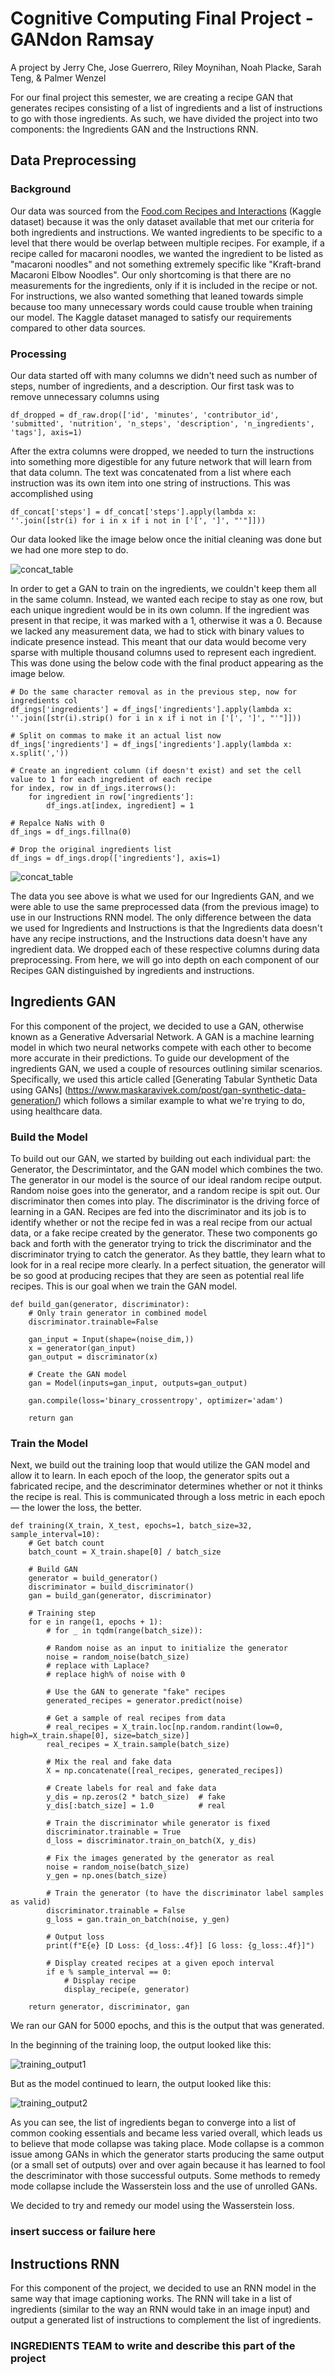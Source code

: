 # Cognitive Computing Final Project - GANdon Ramsay 

A project by Jerry Che, Jose Guerrero, Riley Moynihan, Noah Placke, Sarah Teng, & Palmer Wenzel

For our final project this semester, we are creating a recipe GAN that generates recipes consisting of a list of ingredients and a list of instructions to go with those ingredients. As such, we have divided the project into two components: the Ingredients GAN and the Instructions RNN.

## Data Preprocessing

### Background
Our data was sourced from the [Food.com Recipes and Interactions](https://www.kaggle.com/shuyangli94/food-com-recipes-and-user-interactions?select=RAW_recipes.csv) (Kaggle dataset) because it was the only dataset available that met our criteria for both ingredients and instructions. We wanted ingredients to be specific to a level that there would be overlap between multiple recipes. For example, if a recipe called for macaroni noodles, we wanted the ingredient to be listed as "macaroni noodles" and not something extremely specific like "Kraft-brand Macaroni Elbow Noodles". Our only shortcoming is that there are no measurements for the ingredients, only if it is included in the recipe or not. For instructions, we also wanted something that leaned towards simple because too many unnecessary words could cause trouble when training our model. The Kaggle dataset managed to satisfy our requirements compared to other data sources.

### Processing
Our data started off with many columns we didn't need such as number of steps, number of ingredients, and a description. Our first task was to remove unnecessary columns using

```
df_dropped = df_raw.drop(['id', 'minutes', 'contributor_id', 'submitted', 'nutrition', 'n_steps', 'description', 'n_ingredients', 'tags'], axis=1)
```

After the extra columns were dropped, we needed to turn the instructions into something more digestible for any future network that will learn from that data column. The text was concatenated from a list where each instruction was its own item into one string of instructions. This was accomplished using

```
df_concat['steps'] = df_concat['steps'].apply(lambda x: ''.join([str(i) for i in x if i not in ['[', ']', "'"]]))
```

Our data looked like the image below once the initial cleaning was done but we had one more step to do.

![concat_table](images/image01.png)

In order to get a GAN to train on the ingredients, we couldn't keep them all in the same column. Instead, we wanted each recipe to stay as one row, but each unique ingredient would be in its own column. If the ingredient was present in that recipe, it was marked with a 1, otherwise it was a 0. Because we lacked any measurement data, we had to stick with binary values to indicate presence instead. This meant that our data would become very sparse with multiple thousand columns used to represent each ingredient. This was done using the below code with the final product appearing as the image below.

```
# Do the same character removal as in the previous step, now for ingredients col
df_ings['ingredients'] = df_ings['ingredients'].apply(lambda x: ''.join([str(i).strip() for i in x if i not in ['[', ']', "'"]]))

# Split on commas to make it an actual list now
df_ings['ingredients'] = df_ings['ingredients'].apply(lambda x: x.split(','))

# Create an ingredient column (if doesn't exist) and set the cell value to 1 for each ingredient of each recipe
for index, row in df_ings.iterrows():
    for ingredient in row['ingredients']:
        df_ings.at[index, ingredient] = 1
        
# Repalce NaNs with 0
df_ings = df_ings.fillna(0)

# Drop the original ingredients list
df_ings = df_ings.drop(['ingredients'], axis=1)
```

![concat_table](images/image02.png)

The data you see above is what we used for our Ingredients GAN, and we were able to use the same preprocessed data (from the previous image) to use in our Instructions RNN model. The only difference between the data we used for Ingredients and Instructions is that the Ingredients data doesn't have any recipe instructions, and the Instructions data doesn't have any ingredient data. We dropped each of these respective columns during data preprocessing. From here, we will go into depth on each component of our Recipes GAN distinguished by ingredients and instructions.

## Ingredients GAN

For this component of the project, we decided to use a GAN, otherwise known as a Generative Adversarial Network. A GAN is a machine learning model in which two neural networks compete with each other to become more accurate in their predictions. To guide our development of the ingredients GAN, we used a couple of resources outlining similar scenarios. Specifically, we used this article called [Generating Tabular Synthetic Data using GANs] (https://www.maskaravivek.com/post/gan-synthetic-data-generation/) which follows a similar example to what we're trying to do, using healthcare data. 

### Build the Model

To build out our GAN, we started by building out each individual part: the Generator, the Descrimintator, and the GAN model which combines the two.
The generator in our model is the source of our ideal random recipe output. Random noise goes into the generator, and a random recipe is spit out. Our discriminator then comes into play. The discriminator is the driving force of learning in a GAN. Recipes are fed into the discriminator and its job is to identify whether or not the recipe fed in was a real recipe from our actual data, or a fake recipe created by the generator. These two components go back and forth with the generator trying to trick the discriminator and the discriminator trying to catch the generator. As they battle, they learn what to look for in a real recipe more clearly. In a perfect situation, the generator will be so  good at producing recipes that they are seen as potential real life recipes. This is our goal when we train the GAN model.

```
def build_gan(generator, discriminator):
    # Only train generator in combined model
    discriminator.trainable=False
    
    gan_input = Input(shape=(noise_dim,))
    x = generator(gan_input)
    gan_output = discriminator(x)
    
    # Create the GAN model
    gan = Model(inputs=gan_input, outputs=gan_output)
                      
    gan.compile(loss='binary_crossentropy', optimizer='adam')
    
    return gan
```

### Train the Model

Next, we build out the training loop that would utilize the GAN model and allow it to learn. In each epoch of the loop, the generator spits out a fabricated recipe, and the descriminator determines whether or not it thinks the recipe is real. This is communicated through a loss metric in each epoch— the lower the loss, the better. 

```
def training(X_train, X_test, epochs=1, batch_size=32, sample_interval=10):
    # Get batch count
    batch_count = X_train.shape[0] / batch_size
    
    # Build GAN
    generator = build_generator()
    discriminator = build_discriminator()
    gan = build_gan(generator, discriminator)
    
    # Training step
    for e in range(1, epochs + 1):
        # for _ in tqdm(range(batch_size)):
            
        # Random noise as an input to initialize the generator
        noise = random_noise(batch_size)
        # replace with Laplace?
        # replace high% of noise with 0

        # Use the GAN to generate "fake" recipes
        generated_recipes = generator.predict(noise)

        # Get a sample of real recipes from data
        # real_recipes = X_train.loc[np.random.randint(low=0, high=X_train.shape[0], size=batch_size)]
        real_recipes = X_train.sample(batch_size)

        # Mix the real and fake data
        X = np.concatenate([real_recipes, generated_recipes])

        # Create labels for real and fake data
        y_dis = np.zeros(2 * batch_size)  # fake
        y_dis[:batch_size] = 1.0          # real

        # Train the discriminator while generator is fixed
        discriminator.trainable = True
        d_loss = discriminator.train_on_batch(X, y_dis)

        # Fix the images generated by the generator as real
        noise = random_noise(batch_size)
        y_gen = np.ones(batch_size)

        # Train the generator (to have the discriminator label samples as valid)
        discriminator.trainable = False
        g_loss = gan.train_on_batch(noise, y_gen)

        # Output loss
        print(f"E{e} [D Loss: {d_loss:.4f}] [G loss: {g_loss:.4f}]")
            
        # Display created recipes at a given epoch interval
        if e % sample_interval == 0:
            # Display recipe
            display_recipe(e, generator)
    
    return generator, discriminator, gan
```

We ran our GAN for 5000 epochs, and this is the output that was generated. 

In the beginning of the training loop, the output looked like this:

![training_output1](images/image03.png)

But as the model continued to learn, the output looked like this:

![training_output2](images/image04.png)

As you can see, the list of ingredients began to converge into a list of common cooking essentials and became less varied overall, which leads us to believe that mode collapse was taking place. Mode collapse is a common issue among GANs in which the generator starts producing the same output (or a small set of outputs) over and over again because it has learned to fool the descriminator with those successful outputs. Some methods to remedy mode collapse include the Wasserstein loss and the use of unrolled GANs. 

We decided to try and remedy our model using the Wasserstein loss.

### insert success or failure here

## Instructions RNN

For this component of the project, we decided to use an RNN model in the same way that image captioning works. The RNN will take in a list of ingredients (similar to the way an RNN would take in an image input) and output a generated list of instructions to complement the list of ingredients. 

### INGREDIENTS TEAM to write and describe this part of the project
